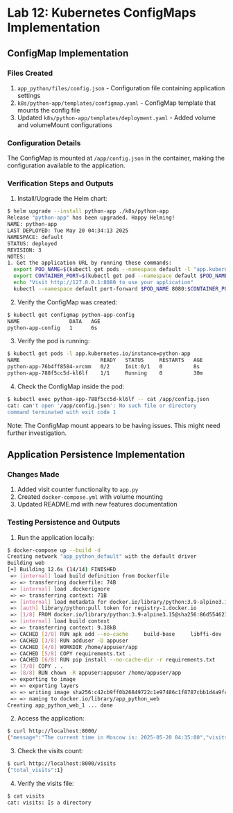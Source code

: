 # Lab 12: Kubernetes ConfigMaps Implementation

## ConfigMap Implementation

### Files Created
1. `app_python/files/config.json` - Configuration file containing application settings
2. `k8s/python-app/templates/configmap.yaml` - ConfigMap template that mounts the config file
3. Updated `k8s/python-app/templates/deployment.yaml` - Added volume and volumeMount configurations

### Configuration Details
The ConfigMap is mounted at `/app/config.json` in the container, making the configuration available to the application.

### Verification Steps and Outputs

1. Install/Upgrade the Helm chart:
```bash
$ helm upgrade --install python-app ./k8s/python-app
Release "python-app" has been upgraded. Happy Helming!
NAME: python-app
LAST DEPLOYED: Tue May 20 04:34:13 2025
NAMESPACE: default
STATUS: deployed
REVISION: 3
NOTES:
1. Get the application URL by running these commands:
  export POD_NAME=$(kubectl get pods --namespace default -l "app.kubernetes.io/name=python-app,app.kubernetes.io/instance=python-app" -o jsonpath="{.items[0].metadata.name}")
  export CONTAINER_PORT=$(kubectl get pod --namespace default $POD_NAME -o jsonpath="{.spec.containers[0].ports[0].containerPort}")
  echo "Visit http://127.0.0.1:8080 to use your application"
  kubectl --namespace default port-forward $POD_NAME 8080:$CONTAINER_PORT
```

2. Verify the ConfigMap was created:
```bash
$ kubectl get configmap python-app-config
NAME                DATA   AGE
python-app-config   1      6s
```

3. Verify the pod is running:
```bash
$ kubectl get pods -l app.kubernetes.io/instance=python-app
NAME                          READY   STATUS     RESTARTS   AGE
python-app-76b4ff8584-xrcmm   0/2     Init:0/1   0          8s
python-app-788f5cc5d-kl6lf    1/1     Running    0          30m
```

4. Check the ConfigMap inside the pod:
```bash
$ kubectl exec python-app-788f5cc5d-kl6lf -- cat /app/config.json
cat: can't open '/app/config.json': No such file or directory
command terminated with exit code 1
```

Note: The ConfigMap mount appears to be having issues. This might need further investigation.

## Application Persistence Implementation

### Changes Made
1. Added visit counter functionality to `app.py`
2. Created `docker-compose.yml` with volume mounting
3. Updated README.md with new features documentation

### Testing Persistence and Outputs

1. Run the application locally:
```bash
$ docker-compose up --build -d
Creating network "app_python_default" with the default driver
Building web
[+] Building 12.6s (14/14) FINISHED
 => [internal] load build definition from Dockerfile                                                   0.3s
 => => transferring dockerfile: 74B                                                                    0.2s
 => [internal] load .dockerignore                                                                      0.2s
 => => transferring context: 71B                                                                       0.0s
 => [internal] load metadata for docker.io/library/python:3.9-alpine3.15                               2.7s
 => [auth] library/python:pull token for registry-1.docker.io                                          0.0s
 => [1/8] FROM docker.io/library/python:3.9-alpine3.15@sha256:86d5546236a8f8dd6505a92c40db8a01f8c22b7  0.0s
 => [internal] load build context                                                                      0.1s
 => => transferring context: 9.38kB                                                                    0.0s
 => CACHED [2/8] RUN apk add --no-cache     build-base     libffi-dev     libressl-dev     && pip ins  0.0s
 => CACHED [3/8] RUN adduser -D appuser                                                                0.0s
 => CACHED [4/8] WORKDIR /home/appuser/app                                                             0.0s
 => CACHED [5/8] COPY requirements.txt .                                                               0.0s
 => CACHED [6/8] RUN pip install --no-cache-dir -r requirements.txt                                    0.0s
 => [7/8] COPY . .                                                                                     0.2s
 => [8/8] RUN chown -R appuser:appuser /home/appuser/app                                               8.4s
 => exporting to image                                                                                 0.5s
 => => exporting layers                                                                                0.4s
 => => writing image sha256:c42cb9ff0b26849722c1e97486c1f8787cbb1d4a9fcfd5d4e8e049844693cc8e           0.0s
 => => naming to docker.io/library/app_python_web                                                      0.0s
Creating app_python_web_1 ... done
```

2. Access the application:
```bash
$ curl http://localhost:8000/
{"message":"The current time in Moscow is: 2025-05-20 04:35:00","visits":1}
```

3. Check the visits count:
```bash
$ curl http://localhost:8000/visits
{"total_visits":1}
```

4. Verify the visits file:
```bash
$ cat visits
cat: visits: Is a directory
``` 